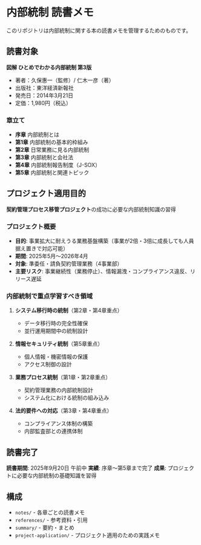 # 内部統制 読書メモ

このリポジトリは内部統制に関する本の読書メモを管理するためのものです。

## 読書対象

**図解 ひとめでわかる内部統制 第3版**
- 著者：久保惠一（監修）/ 仁木一彦（著）
- 出版社：東洋経済新報社
- 発売日：2014年3月21日
- 定価：1,980円（税込）

### 章立て

- **序章** 内部統制とは
- **第1章** 内部統制の基本的枠組み
- **第2章** 日常業務に見る内部統制
- **第3章** 内部統制と会社法
- **第4章** 内部統制報告制度（J-SOX）
- **第5章** 内部統制と関連トピック

## プロジェクト適用目的

**契約管理プロセス移管プロジェクト**の成功に必要な内部統制知識の習得

### プロジェクト概要
- **目的**: 事業拡大に耐えうる業務基盤構築（事業が2倍・3倍に成長しても人員据え置きで対応可能）
- **期間**: 2025年5月〜2026年4月
- **対象**: 準委任・請負契約管理業務（4事業部）
- **主要リスク**: 事業継続性（業務停止）、情報漏洩・コンプライアンス違反、リリース遅延

### 内部統制で重点学習すべき領域
1. **システム移行時の統制**（第2章・第4章重点）
   - データ移行時の完全性確保
   - 並行運用期間中の統制設計

2. **情報セキュリティ統制**（第5章重点）
   - 個人情報・機密情報の保護
   - アクセス制御の設計

3. **業務プロセス統制**（第1章・第2章重点）
   - 契約管理業務の内部統制設計
   - システム化における統制の組み込み

4. **法的要件への対応**（第3章・第4章重点）
   - コンプライアンス体制の構築
   - 内部監査部との連携体制

## 読書完了

**読書期間**: 2025年9月20日 午前中
**実績**: 序章〜第5章まで完了
**成果**: プロジェクトに必要な内部統制の基礎知識を習得

## 構成

- `notes/` - 各章ごとの読書メモ
- `references/` - 参考資料・引用
- `summary/` - 要約・まとめ
- `project-application/` - プロジェクト適用のための実践メモ